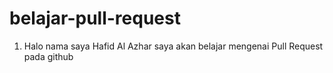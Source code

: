 # belajar-pull-request
1. Halo nama saya Hafid Al Azhar saya akan belajar mengenai Pull Request pada github

